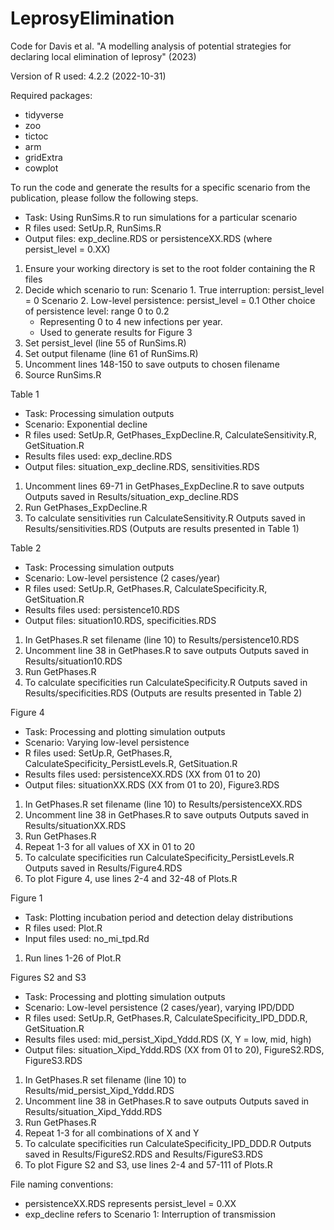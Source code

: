 # LeprosyElimination
Code for Davis et al. "A modelling analysis of potential strategies for declaring local elimination of leprosy" (2023)

Version of R used: 4.2.2 (2022-10-31)

Required packages:
- tidyverse
- zoo
- tictoc
- arm
- gridExtra
- cowplot

To run the code and generate the results for a specific scenario from the publication, please follow the following steps.

* Task: Using RunSims.R to run simulations for a particular scenario
* R files used: SetUp.R, RunSims.R
* Output files: exp_decline.RDS or persistenceXX.RDS (where persist_level = 0.XX)
1. Ensure your working directory is set to the root folder containing the R files
2. Decide which scenario to run:
    Scenario 1. True interruption: persist_level = 0
    Scenario 2. Low-level persistence: persist_level = 0.1
    Other choice of persistence level: range 0 to 0.2
      - Representing 0 to 4 new infections per year.
      - Used to generate results for Figure 3
3. Set persist_level (line 55 of RunSims.R)
4. Set output filename (line 61 of RunSims.R)
5. Uncomment lines 148-150 to save outputs to chosen filename
6. Source RunSims.R

Table 1
* Task: Processing simulation outputs 
* Scenario: Exponential decline
* R files used: SetUp.R, GetPhases_ExpDecline.R, CalculateSensitivity.R, GetSituation.R
* Results files used: exp_decline.RDS
* Output files: situation_exp_decline.RDS, sensitivities.RDS
1. Uncomment lines 69-71 in GetPhases_ExpDecline.R to save outputs
    Outputs saved in Results/situation_exp_decline.RDS
2. Run GetPhases_ExpDecline.R
3. To calculate sensitivities run CalculateSensitivity.R
    Outputs saved in Results/sensitivities.RDS
    (Outputs are results presented in Table 1)
    
Table 2
* Task: Processing simulation outputs
* Scenario: Low-level persistence (2 cases/year)
* R files used: SetUp.R, GetPhases.R, CalculateSpecificity.R, GetSituation.R
* Results files used: persistence10.RDS
* Output files: situation10.RDS, specificities.RDS
1. In GetPhases.R set filename (line 10) to Results/persistence10.RDS
2. Uncomment line 38 in GetPhases.R to save outputs
    Outputs saved in Results/situation10.RDS
3. Run GetPhases.R
4. To calculate specificities run CalculateSpecificity.R
    Outputs saved in Results/specificities.RDS
    (Outputs are results presented in Table 2)

Figure 4
* Task: Processing and plotting simulation outputs
* Scenario: Varying low-level persistence
* R files used: SetUp.R, GetPhases.R, CalculateSpecificity_PersistLevels.R, GetSituation.R
* Results files used: persistenceXX.RDS (XX from 01 to 20)
* Output files: situationXX.RDS (XX from 01 to 20), Figure3.RDS
1. In GetPhases.R set filename (line 10) to Results/persistenceXX.RDS
2. Uncomment line 38 in GetPhases.R to save outputs
    Outputs saved in Results/situationXX.RDS
3. Run GetPhases.R
4. Repeat 1-3 for all values of XX in 01 to 20
5. To calculate specificities run CalculateSpecificity_PersistLevels.R
    Outputs saved in Results/Figure4.RDS
6. To plot Figure 4, use lines 2-4 and 32-48 of Plots.R

Figure 1
* Task: Plotting incubation period and detection delay distributions
* R files used: Plot.R
* Input files used: no_mi_tpd.Rd
1. Run lines 1-26 of Plot.R

Figures S2 and S3
* Task: Processing and plotting simulation outputs
* Scenario: Low-level persistence (2 cases/year), varying IPD/DDD
* R files used: SetUp.R, GetPhases.R, CalculateSpecificity_IPD_DDD.R, GetSituation.R
* Results files used: mid_persist_Xipd_Yddd.RDS (X, Y = low, mid, high)
* Output files: situation_Xipd_Yddd.RDS (XX from 01 to 20), FigureS2.RDS, FigureS3.RDS
1. In GetPhases.R set filename (line 10) to Results/mid_persist_Xipd_Yddd.RDS
2. Uncomment line 38 in GetPhases.R to save outputs
    Outputs saved in Results/situation_Xipd_Yddd.RDS
3. Run GetPhases.R
4. Repeat 1-3 for all combinations of X and Y
5. To calculate specificities run CalculateSpecificity_IPD_DDD.R
    Outputs saved in Results/FigureS2.RDS and Results/FigureS3.RDS
6. To plot Figure S2 and S3, use lines 2-4 and 57-111 of Plots.R


File naming conventions:
- persistenceXX.RDS represents persist_level = 0.XX
- exp_decline refers to Scenario 1: Interruption of transmission

